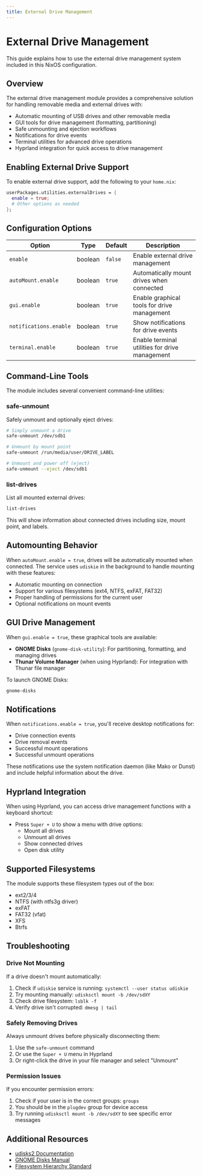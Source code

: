 ```yaml
---
title: External Drive Management
---
```


# External Drive Management

This guide explains how to use the external drive management system included in this NixOS configuration.

## Overview

The external drive management module provides a comprehensive solution for handling removable media and external drives with:

- Automatic mounting of USB drives and other removable media
- GUI tools for drive management (formatting, partitioning)
- Safe unmounting and ejection workflows
- Notifications for drive events
- Terminal utilities for advanced drive operations
- Hyprland integration for quick access to drive management

## Enabling External Drive Support

To enable external drive support, add the following to your `home.nix`:

```nix
userPackages.utilities.externalDrives = {
  enable = true;
  # Other options as needed
};
```

## Configuration Options

| Option | Type | Default | Description |
|--------|------|---------|-------------|
| `enable` | boolean | `false` | Enable external drive management |
| `autoMount.enable` | boolean | `true` | Automatically mount drives when connected |
| `gui.enable` | boolean | `true` | Enable graphical tools for drive management |
| `notifications.enable` | boolean | `true` | Show notifications for drive events |
| `terminal.enable` | boolean | `true` | Enable terminal utilities for drive management |

## Command-Line Tools

The module includes several convenient command-line utilities:

### safe-unmount

Safely unmount and optionally eject drives:

```bash
# Simply unmount a drive
safe-unmount /dev/sdb1

# Unmount by mount point
safe-unmount /run/media/user/DRIVE_LABEL

# Unmount and power off (eject)
safe-unmount --eject /dev/sdb1
```

### list-drives

List all mounted external drives:

```bash
list-drives
```

This will show information about connected drives including size, mount point, and labels.

## Automounting Behavior

When `autoMount.enable = true`, drives will be automatically mounted when connected. The service uses `udiskie` in the background to handle mounting with these features:

- Automatic mounting on connection
- Support for various filesystems (ext4, NTFS, exFAT, FAT32)
- Proper handling of permissions for the current user
- Optional notifications on mount events

## GUI Drive Management

When `gui.enable = true`, these graphical tools are available:

- **GNOME Disks** (`gnome-disk-utility`): For partitioning, formatting, and managing drives
- **Thunar Volume Manager** (when using Hyprland): For integration with Thunar file manager

To launch GNOME Disks:

```bash
gnome-disks
```

## Notifications

When `notifications.enable = true`, you'll receive desktop notifications for:

- Drive connection events
- Drive removal events
- Successful mount operations
- Successful unmount operations

These notifications use the system notification daemon (like Mako or Dunst) and include helpful information about the drive.

## Hyprland Integration

When using Hyprland, you can access drive management functions with a keyboard shortcut:

- Press `Super + U` to show a menu with drive options:
  - Mount all drives
  - Unmount all drives
  - Show connected drives
  - Open disk utility

## Supported Filesystems

The module supports these filesystem types out of the box:

- ext2/3/4
- NTFS (with ntfs3g driver)
- exFAT
- FAT32 (vfat)
- XFS
- Btrfs

## Troubleshooting

### Drive Not Mounting

If a drive doesn't mount automatically:

1. Check if `udiskie` service is running: `systemctl --user status udiskie`
2. Try mounting manually: `udisksctl mount -b /dev/sdXY`
3. Check drive filesystem: `lsblk -f`
4. Verify drive isn't corrupted: `dmesg | tail`

### Safely Removing Drives

Always unmount drives before physically disconnecting them:

1. Use the `safe-unmount` command
2. Or use the `Super + U` menu in Hyprland
3. Or right-click the drive in your file manager and select "Unmount"

### Permission Issues

If you encounter permission errors:

1. Check if your user is in the correct groups: `groups`
2. You should be in the `plugdev` group for device access
3. Try running `udisksctl mount -b /dev/sdXY` to see specific error messages

## Additional Resources

- [udisks2 Documentation](https://storaged.org/doc/udisks2-api/latest/)
- [GNOME Disks Manual](https://help.gnome.org/users/gnome-help/stable/disk.html)
- [Filesystem Hierarchy Standard](https://refspecs.linuxfoundation.org/FHS_3.0/fhs/index.html)
